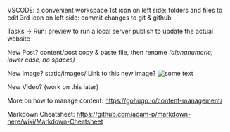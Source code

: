 VSCODE: a convenient workspace
1st icon on left side: folders and files to edit
3rd icon on left side: commit changes to git & github

Tasks -> Run:
preview to run a local server
publish to update the actual website

New Post?
content/post copy & paste file, then rename
_(alphanumeric, lower case, no spaces)_

New Image?
static/images/<filename>
Link to this new image?
![some text](/images/<filename>)


New Video?
(work on this later)

More on how to manage content:
https://gohugo.io/content-management/


Markdown Cheatsheet:
https://github.com/adam-p/markdown-here/wiki/Markdown-Cheatsheet
